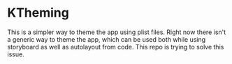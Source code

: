 # KTheming
This is a simpler way to theme the app using plist files. Right now there isn't a generic way to theme the app, which can be used both while using storyboard as well as autolayout from code. This repo is trying to solve this issue. 


